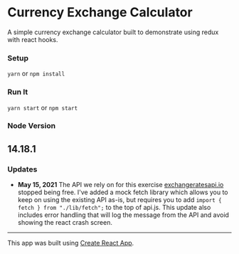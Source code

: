 # Currency Exchange Calculator

A simple currency exchange calculator built to demonstrate using redux with react hooks.

### Setup

`yarn` or `npm install`

### Run It

`yarn start` or `npm start`

### Node Version

14.18.1
---

### Updates

- **May 15, 2021** The API we rely on for this exercise [exchangeratesapi.io](https://exchangeratesapi.io/) stopped being free. I've added a mock fetch library which allows you to keep on using the existing API as-is, but requires you to add `import { fetch } from "./lib/fetch";` to the top of api.js. This update also includes error handling that will log the message from the API and avoid showing the react crash screen.

---

This app was built using [Create React App](https://create-react-app.dev/).
